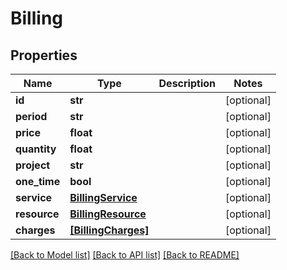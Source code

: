 # Billing


## Properties
Name | Type | Description | Notes
------------ | ------------- | ------------- | -------------
**id** | **str** |  | [optional] 
**period** | **str** |  | [optional] 
**price** | **float** |  | [optional] 
**quantity** | **float** |  | [optional] 
**project** | **str** |  | [optional] 
**one_time** | **bool** |  | [optional] 
**service** | [**BillingService**](BillingService.md) |  | [optional] 
**resource** | [**BillingResource**](BillingResource.md) |  | [optional] 
**charges** | [**[BillingCharges]**](BillingCharges.md) |  | [optional] 

[[Back to Model list]](../README.md#documentation-for-models) [[Back to API list]](../README.md#documentation-for-api-endpoints) [[Back to README]](../README.md)


